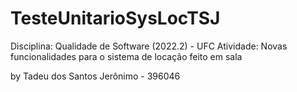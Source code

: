 # TesteUnitarioSysLocTSJ
Disciplina: Qualidade de Software (2022.2) - UFC
Atividade: Novas funcionalidades para o sistema de locação feito em sala

by Tadeu dos Santos Jerônimo - 396046
